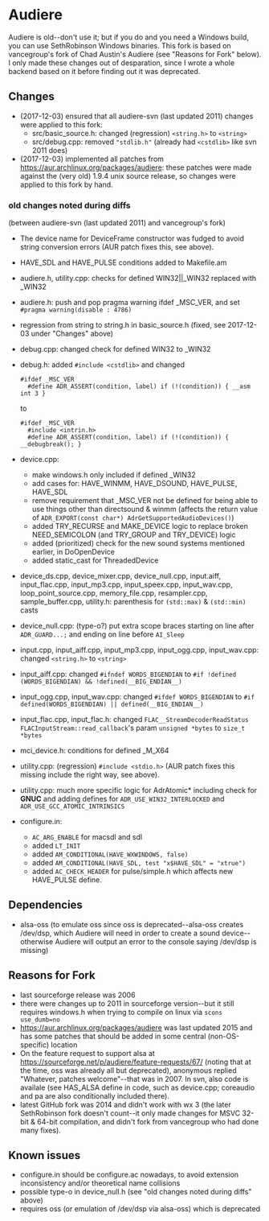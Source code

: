 # Audiere
Audiere is old--don't use it; but if you do and you need a Windows build, you can use SethRobinson Windows binaries.
This fork is based on vancegroup's fork of Chad Austin's Audiere (see "Reasons for Fork" below).
I only made these changes out of desparation, since I wrote a whole backend based on it before finding out it was deprecated.

## Changes
* (2017-12-03) ensured that all audiere-svn (last updated 2011) changes were applied to this fork:
	* src/basic_source.h: changed (regression) `<string.h>` to `<string>`
	* src/debug.cpp: removed `"stdlib.h"` (already had `<cstdlib>` like svn 2011 does)
* (2017-12-03) implemented all patches from <https://aur.archlinux.org/packages/audiere>: these patches were made against the (very old) 1.9.4 unix source release, so changes were applied to this fork by hand.

### old changes noted during diffs
(between audiere-svn (last updated 2011) and vancegroup's fork)
* The device name for DeviceFrame constructor was fudged to avoid string conversion errors (AUR patch fixes this, see above).
* HAVE_SDL and HAVE_PULSE conditions added to Makefile.am
* audiere.h, utility.cpp: checks for defined WIN32||_WIN32 replaced with _WIN32
* audiere.h: push and pop pragma warning ifdef _MSC_VER, and set `#pragma warning(disable : 4786)`
* regression from string to string.h in basic_source.h (fixed, see 2017-12-03 under "Changes" above)
* debug.cpp: changed check for defined WIN32 to _WIN32
* debug.h: added `#include <cstdlib>` and changed
  ```
  #ifdef _MSC_VER
    #define ADR_ASSERT(condition, label) if (!(condition)) { __asm int 3 }
  ```
  
  to
  ```
  #ifdef _MSC_VER
    #include <intrin.h>
    #define ADR_ASSERT(condition, label) if (!(condition)) { __debugbreak(); }
  ```
* device.cpp:
  * make windows.h only included if defined _WIN32
  * add cases for: HAVE_WINMM, HAVE_DSOUND, HAVE_PULSE, HAVE_SDL
  * remove requirement that _MSC_VER not be defined for being able to use things other than directsound & winmm (affects the return value of `ADR_EXPORT(const char*) AdrGetSupportedAudioDevices()`)
  * added TRY_RECURSE and MAKE_DEVICE logic to replace broken NEED_SEMICOLON (and TRY_GROUP and TRY_DEVICE) logic
  * added (prioritized) check for the new sound systems mentioned earlier, in DoOpenDevice
  * added static_cast for ThreadedDevice
* device_ds.cpp, device_mixer.cpp, device_null.cpp, input.aiff, input_flac.cpp, input_mp3.cpp, input_speex.cpp, input_wav.cpp, loop_point_source.cpp, memory_file.cpp, resampler.cpp, sample_buffer.cpp, utility.h: parenthesis for `(std::max)` & `(std::min)` casts
* device_null.cpp: (type-o?) put extra scope braces starting on line after `ADR_GUARD...;` and ending on line before `AI_Sleep` 
* input.cpp, input_aiff.cpp, input_mp3.cpp, input_ogg.cpp, input_wav.cpp: changed `<string.h>` to `<string>`
* input_aiff.cpp: changed `#ifndef WORDS_BIGENDIAN` to `#if !defined (WORDS_BIGENDIAN) && !defined(__BIG_ENDIAN__)`
* input_ogg.cpp, input_wav.cpp: changed `#ifdef WORDS_BIGENDIAN` to `#if defined(WORDS_BIGENDIAN) || defined(__BIG_ENDIAN__)`
* input_flac.cpp, input_flac.h: changed `FLAC__StreamDecoderReadStatus FLACInputStream::read_callback`'s param `unsigned *bytes` to `size_t *bytes`
* mci_device.h: conditions for defined _M_X64
* utility.cpp: (regression) `#include <stdio.h>` (AUR patch fixes this missing include the right way, see above).
* utility.cpp: much more specific logic for AdrAtomic* including check for __GNUC__ and adding defines for `ADR_USE_WIN32_INTERLOCKED` and `ADR_USE_GCC_ATOMIC_INTRINSICS`
* configure.in:
	* `AC_ARG_ENABLE` for macsdl and sdl
	* added `LT_INIT`
	* added `AM_CONDITIONAL(HAVE_WXWINDOWS, false)`
	* added `AM_CONDITIONAL(HAVE_SDL, test "x$HAVE_SDL" = "xtrue")`
	* added `AC_CHECK_HEADER` for pulse/simple.h which affects new HAVE_PULSE define.

  
## Dependencies
* alsa-oss (to emulate oss since oss is deprecated--alsa-oss creates /dev/dsp, which Audiere will need in order to create a sound device--otherwise Audiere will output an error to the console saying /dev/dsp is missing)

## Reasons for Fork
* last sourceforge release was 2006
* there were changes up to 2011 in sourceforge version--but it still requires windows.h when trying to compile on linux via `scons use_dumb=no`
* <https://aur.archlinux.org/packages/audiere> was last updated 2015 and has some patches that should be added in some central (non-OS-specific) location
* On the feature request to support alsa at <https://sourceforge.net/p/audiere/feature-requests/67/> (noting that at the time, oss was already all but deprecated), anonymous replied "Whatever, patches welcome"--that was in 2007. In svn, also code is availale (see HAS_ALSA define in code, such as device.cpp; coreaudio and pa are also conditionally included there).
* latest GitHub fork was 2014 and didn't work with wx 3 (the later SethRobinson fork doesn't count--it only made changes for MSVC 32-bit & 64-bit compilation, and didn't fork from vancegroup who had done many fixes).

## Known issues
* configure.in should be configure.ac nowadays, to avoid extension inconsistency and/or theoretical name collisions
* possible type-o in device_null.h (see "old changes noted during diffs" above)
* requires oss (or emulation of /dev/dsp via alsa-oss) which is deprecated
